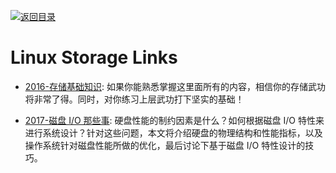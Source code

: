 [![返回目录](https://user-images.githubusercontent.com/5803001/38079637-ff0abcf0-3371-11e8-9b76-ad651620afc7.jpg)](https://github.com/wxyyxc1992/Awesome-Links)

# Linux Storage Links

- [2016-存储基础知识](https://mp.weixin.qq.com/s?__biz=MzU0ODczMzM2OA==&mid=2247489647&idx=1&sn=f618dda0e62e1eeb739cb4d00ab2ef42&=41#wechat_redirect): 如果你能熟悉掌握这里面所有的内容，相信你的存储武功将非常了得。同时，对你练习上层武功打下坚实的基础！

* [2017-磁盘 I/O 那些事](https://blog.csdn.net/weixin_36145588/article/details/78430233): 硬盘性能的制约因素是什么？如何根据磁盘 I/O 特性来进行系统设计？针对这些问题，本文将介绍硬盘的物理结构和性能指标，以及操作系统针对磁盘性能所做的优化，最后讨论下基于磁盘 I/O 特性设计的技巧。
